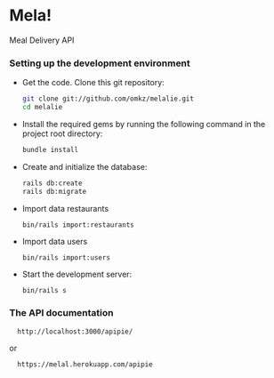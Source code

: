 # Mela!

Meal Delivery API


### Setting up the development environment

- Get the code. Clone this git repository:

  ```bash
  git clone git://github.com/omkz/melalie.git
  cd melalie  
  ```

- Install the required gems by running the following command in the project root directory:

  ```bash
  bundle install
  ```

- Create and initialize the database:

  ```bash
  rails db:create
  rails db:migrate
  ```
- Import data restaurants
  ```
  bin/rails import:restaurants
  ```
  
- Import data users
  ```
  bin/rails import:users
  ```

- Start the development server:

  ```bash
  bin/rails s
  ```

### The API documentation
  ```
    http://localhost:3000/apipie/
  ```
or
  ```
    https://melal.herokuapp.com/apipie
  ```